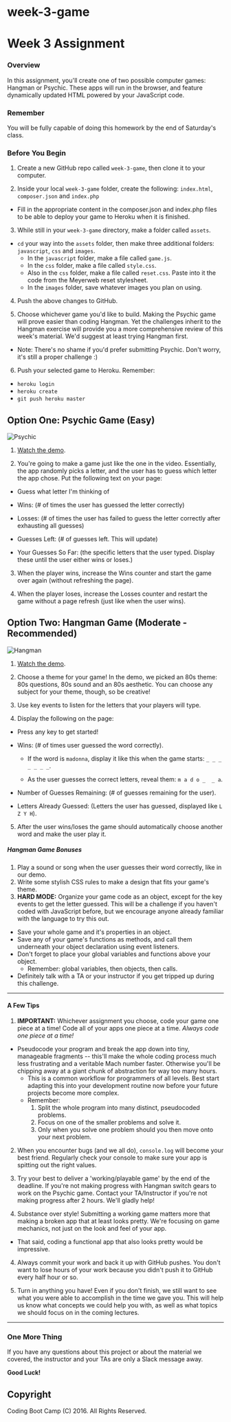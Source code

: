 # week-3-game

# Week 3 Assignment

### Overview
In this assignment, you'll create one of two possible computer games: Hangman or Psychic. These apps will run in the browser, and feature dynamically updated HTML powered by your JavaScript code.

### Remember

You will be fully capable of doing this homework by the end of Saturday's class.

### Before You Begin
1. Create a new GitHub repo called `week-3-game`, then clone it to your computer.

2. Inside your local `week-3-game` folder, create the following: `index.html`, `composer.json` and `index.php`
  * Fill in the appropriate content in the composer.json and index.php files to be able to deploy your game to Heroku when it is finished.

3. While still in your `week-3-game` directory, make a folder called `assets`.
  * `cd` your way into the `assets` folder, then make three additional folders: `javascript`, `css` and `images`.
    * In the `javascript` folder, make a file called `game.js`.
    * In the `css` folder, make a file called `style.css`.
    * Also in the `css` folder, make a file called `reset.css`. Paste into it the code from the Meyerweb reset stylesheet.
    * In the `images` folder, save whatever images you plan on using.

4. Push the above changes to GitHub.

5. Choose whichever game you'd like to build. Making the Psychic game will prove easier than coding Hangman. Yet the challenges inherit to the Hangman exercise will provide you a more comprehensive review of this week's material. We'd suggest at least trying Hangman first.
  * Note: There's no shame if you'd prefer submitting Psychic. Don't worry, it's still a proper challenge :)

6. Push your selected game to Heroku. Remember:
  * `heroku login`
  * `heroku create` 
  * `git push heroku master`



## Option One: Psychic Game (Easy)

![Psychic](Images/1-Psychic.jpg)

1. [Watch the demo](psychic-game-demo.mov).

2. You're going to make a game just like the one in the video. Essentially, the app randomly picks a letter, and the user has to guess which letter the app chose. Put the following text on your page:

  * Guess what letter I'm thinking of

  * Wins: (# of times the user has guessed the letter correctly)

  * Losses: (# of times the user has failed to guess the letter correctly after exhausting all guesses)

  * Guesses Left: (# of guesses left. This will update)

  * Your Guesses So Far: (the specific letters that the user typed. Display these until the user either wins or loses.)

3. When the player wins, increase the Wins counter and start the game over again (without refreshing the page).

4. When the player loses, increase the Losses counter and restart the game without a page refresh (just like when the user wins).


## Option Two: Hangman Game (Moderate - Recommended)

![Hangman](Images/2-Hangman.jpg)


1. [Watch the demo](hangman-game-demo.mov).

2. Choose a theme for your game! In the demo, we picked an 80s theme: 80s questions, 80s sound and an 80s aesthetic. You can choose any subject for your theme, though, so be creative!

3. Use key events to listen for the letters that your players will type.

4. Display the following on the page:

  * Press any key to get started!

  * Wins: (# of times user guessed the word correctly).

    * If the word is `madonna`, display it like this when the game starts: `_ _ _ _ _ _ _`.

    * As the user guesses the correct letters, reveal them: `m a d o _  _ a`.

  * Number of Guesses Remaining: (# of guesses remaining for the user).

  * Letters Already Guessed: (Letters the user has guessed, displayed like `L Z Y H`).

5. After the user wins/loses the game should automatically choose another word and make the user play it.

##### Hangman Game Bonuses

1. Play a sound or song when the user guesses their word correctly, like in our demo.
2. Write some stylish CSS rules to make a design that fits your game's theme.
3. **HARD MODE:** Organize your game code as an object, except for the key events to get the letter guessed. This will be a challenge if you haven't coded with JavaScript before, but we encourage anyone already familiar with the language to try this out.
  * Save your whole game and it's properties in an object.
  * Save any of your game's functions as methods, and call them underneath your object declaration using event listeners.
  * Don't forget to place your global variables and functions above your object.
    * Remember: global variables, then objects, then calls.
  * Definitely talk with a TA or your instructor if you get tripped up during this challenge.

-------
#### A Few Tips

1. **IMPORTANT:** Whichever assignment you choose, code your game one piece at a time! Code all of your apps one piece at a time. *Always code one piece at a time!* 
  * Pseudocode your program and break the app down into tiny, manageable fragments -- this'll make the whole coding process much less frustrating and a veritable Mach number faster. Otherwise you'll be chipping away at a giant chunk of abstraction for way too many hours.
    * This is a common workflow for programmers of all levels. Best start adapting this into your development routine now before your future projects become more complex.
    * Remember: 
      1. Split the whole program into many distinct, pseudocoded problems.
      2. Focus on one of the smaller problems and solve it. 
      3. Only when you solve one problem should you then move onto your next problem.

2. When you encounter bugs (and we all do), `console.log` will become your best friend. Regularly check your console to make sure your app is spitting out the right values.

2. Try your best to deliver a 'working/playable game' by the end of the deadline. If you're not making progress with Hangman switch gears to work on the Psychic game. Contact your TA/Instructor if you're not making progress after 2 hours. We'll gladly help!

3. Substance over style! Submitting a working game matters more that making a broken app that at least looks pretty. We're focusing on game mechanics, not just on the look and feel of your app.
  * That said, coding a functional app that also looks pretty would be impressive.

4. Always commit your work and back it up with GitHub pushes. You don't want to lose hours of your work because you didn't push it to GitHub every half hour or so.

5. Turn in anything you have! Even if you don't finish, we still want to see what you were able to accomplish in the time we gave you. This will help us know what concepts we could help you with, as well as what topics we should focus on in the coming lectures.

-------
### One More Thing
If you have any questions about this project or about the material we covered, the instructor and your TAs are only a Slack message away.

**Good Luck!**

## Copyright
Coding Boot Camp (C) 2016. All Rights Reserved.
